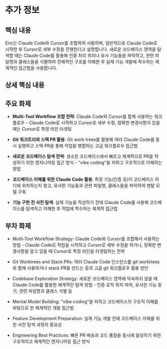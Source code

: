 # 추가 정보

## 핵심 내용
Eric는 Claude Code와 Cursor를 조합하여 사용하며, 일반적으로 Claude Code로 시작한 후 Cursor로 세부 수정을 진행한다고 설명합니다. 새로운 코드베이스 영역을 탐색할 때는 Claude Code를 활용해 인증 처리 위치나 유사 기능들을 파악하고, 관련 파일명과 클래스들을 식별하여 전체적인 구조를 이해한 후 실제 기능 개발에 착수하는 체계적인 접근법을 사용합니다.

## 상세 핵심 내용

## 주요 화제
- **Multi-Tool Workflow 조합 전략**: Claude Code와 Cursor를 함께 사용하는 워크플로우 - Claude Code로 시작하고 Cursor로 세부 수정, 정확한 변경사항이 있을 때는 Cursor로 특정 라인 타겟팅

- **Git 워크트리와 스택 PR 활용**: Git work trees를 활용해 여러 Claude Code를 동시 실행하고 스택 PR을 통해 작업을 병합하는 고급 워크플로우 접근법

- **새로운 코드베이스 탐색 전략**: 생소한 코드베이스에서 빠르고 체계적으로 PR을 작성하기 위한 엔지니어링 접근 방식 - "vibe coding"을 피하고 구조적으로 이해하는 방법

- **코드베이스 이해를 위한 Claude Code 활용**: 특정 기능(인증 등)이 코드베이스 어디에 위치하는지 찾고, 유사한 기능들과 관련 파일명, 클래스들을 파악하여 멘탈 모델 구축

- **기능 구현 전 사전 탐색**: 실제 기능을 작성하기 전에 Claude Code를 사용해 코드베이스를 탐색하고 이해한 후 작업에 착수하는 체계적 접근법

## 부차 화제
- Multi-Tool Workflow Strategy: Claude Code와 Cursor를 조합해서 사용하는 방법 - Claude Code로 작업을 시작하고 Cursor로 세부 수정을 하거나, 정확한 변경사항을 알고 있을 때 Cursor로 특정 라인을 타겟팅하는 전략

- Git Worktrees and Stack PRs: 여러 Claude Code 인스턴스를 git worktrees와 함께 사용하거나 stack PR을 만드는 등의 고급 git 워크플로우 활용 방안

- Codebase Exploration Strategy: 새로운 코드베이스 영역에 익숙하지 않을 때 Claude Code를 활용한 체계적인 탐색 방법 - 인증 로직 위치 파악, 유사한 기능 찾기, 관련 파일명과 클래스 식별 등

- Mental Model Building: "vibe coding"을 피하고 코드베이스의 구조적 이해를 바탕으로 한 체계적인 개발 접근법

- Feature Development Preparation: 실제 기능 개발 전에 코드베이스 이해를 위한 사전 탐색 과정의 중요성

- Engineering Best Practices: 빠른 PR 배송과 코드 품질을 동시에 달성하기 위한 구조적이고 체계적인 엔지니어링 접근 방식
